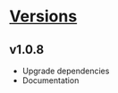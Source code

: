 # [Versions](https://github.com/Tracktor/design-system-tracktor/releases)

## v1.0.8
- Upgrade dependencies
- Documentation
